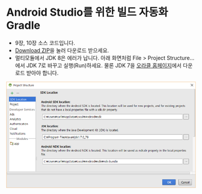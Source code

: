 # Android Studio를 위한 빌드 자동화 Gradle

- 9장, 10장 소스 코드입니다.
- <a href="https://github.com/carllro/GradleForAndroidStudio/archive/master.zip" class="btn btn-sm">Download ZIP</a>을 눌러 다운로드 받으세요.
- 멀티모듈에서 JDK 8은 에러가 납니다. 아래 화면처럼 File > Project Structure...에서 JDK 7로 바꾸고 실행(Run)하세요. 물론 JDK 7을 <a href="http://www.oracle.com/technetwork/java/javase/downloads/jdk7-downloads-1880260.html" target="_blank">오라클 홈페이지</a>에서 다운로드 받아야 합니다.

<img src="screen.PNG">
